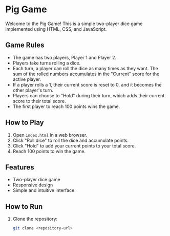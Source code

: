 # Pig Game

Welcome to the Pig Game! This is a simple two-player dice game implemented using HTML, CSS, and JavaScript.

## Game Rules

- The game has two players, Player 1 and Player 2.
- Players take turns rolling a dice.
- Each turn, a player can roll the dice as many times as they want. The sum of the rolled numbers accumulates in the "Current" score for the active player.
- If a player rolls a 1, their current score is reset to 0, and it becomes the other player's turn.
- Players can choose to "Hold" during their turn, which adds their current score to their total score.
- The first player to reach 100 points wins the game.

## How to Play

1. Open `index.html` in a web browser.
2. Click "Roll dice" to roll the dice and accumulate points.
3. Click "Hold" to add your current points to your total score.
4. Reach 100 points to win the game.

## Features

- Two-player dice game
- Responsive design
- Simple and intuitive interface

## How to Run

1. Clone the repository:

   ```bash
   git clone <repository-url>
